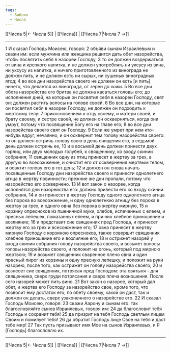 ```yaml
---
tags:
  - Библия
  - Числа
---
```

[[Числа 5|← Числа 5]] | [[Числа]] | [[Числа 7|Числа 7 →]]

---
1 И сказал Господь Моисею, говоря:
2 объяви сынам Израилевым и скажи им: если мужчина или женщина решится дать обет назорейства, чтобы посвятить себя в назореи Господу,
3 то он должен воздержаться от вина и крепкого напитка, и не должен употреблять ни уксусу из вина, ни уксусу из напитка, и ничего приготовленного из винограда не должен пить, и не должен есть ни сырых, ни сушеных виноградных ягод;
4 во все дни назорейства своего не должен он есть [и пить] ничего, что делается из винограда, от зерен до кожи.
5 Во все дни обета назорейства его бритва не должна касаться головы его; до исполнения дней, на которые он посвятил себя в назореи Господу, свят он: должен растить волосы на голове своей.
6 Во все дни, на которые он посвятил себя в назореи Господу, не должен он подходить к мертвому телу:
7 прикосновением к отцу своему, и матери своей, и брату своему, и сестре своей, не должен он оскверняться, когда они умрут, потому что посвящение Богу его на главе его;
8 во все дни назорейства своего свят он Господу.
9 Если же умрет при нем кто-нибудь вдруг, нечаянно, и он осквернит тем голову назорейства своего: то он должен остричь голову свою в день очищения его, в седьмой день должен остричь ее,
10 и в восьмой день должен принести двух горлиц, или двух молодых голубей, к священнику, ко входу скинии собрания;
11 священник одну из птиц принесет в жертву за грех, а другую во всесожжение, и очистит его от осквернения мертвым телом, и освятит голову его в тот день;
12 и должен он снова начать посвященные Господу дни назорейства своего и принести однолетнего агнца в жертву повинности; прежние же дни пропали, потому что назорейство его осквернено.
13 И вот закон о назорее, когда исполнятся дни назорейства его: должно привести его ко входу скинии собрания,
14 и он принесет в жертву Господу одного однолетнего агнца без порока во всесожжение, и одну однолетнюю агницу без порока в жертву за грех, и одного овна без порока в жертву мирную,
15 и корзину опресноков из пшеничной муки, хлебов, испеченных с елеем, и пресных лепешек, помазанных елеем, и при них хлебное приношение и возлияние;
16 и представит сие священник пред Господа, и принесет жертву его за грех и всесожжение его;
17 овна принесет в жертву мирную Господу с корзиною опресноков, также совершит священник хлебное приношение его и возлияние его;
18 и острижет назорей у входа скинии собрания голову назорейства своего, и возьмет волосы головы назорейства своего, и положит на огонь, который под мирною жертвою;
19 и возьмет священник сваренное плечо овна и один пресный пирог из корзины и одну пресную лепешку, и положит на руки назорею, после того, как острижет он голову назорейства своего;
20 и вознесет сие священник, потрясая пред Господом: эта святыня - для священника, сверх груди потрясания и сверх плеча возношения. После сего назорей может пить вино.
21 Вот закон о назорее, который дал обет, и жертва его Господу за назорейство свое, кроме того, что позволит ему достаток его; по обету своему, какой он даст, так и должен он делать, сверх узаконенного о назорействе его.
22 И сказал Господь Моисею, говоря:
23 скажи Аарону и сынам его: так благословляйте сынов Израилевых, говоря им:
24 да благословит тебя Господь и сохранит тебя!
25 да призрит на тебя Господь светлым лицем Своим и помилует тебя!
26 да обратит Господь лице Свое на тебя и даст тебе мир!
27 Так пусть призывают имя Мое на сынов Израилевых, и Я [Господь] благословлю их.

---
[[Числа 5|← Числа 5]] | [[Числа]] | [[Числа 7|Числа 7 →]]